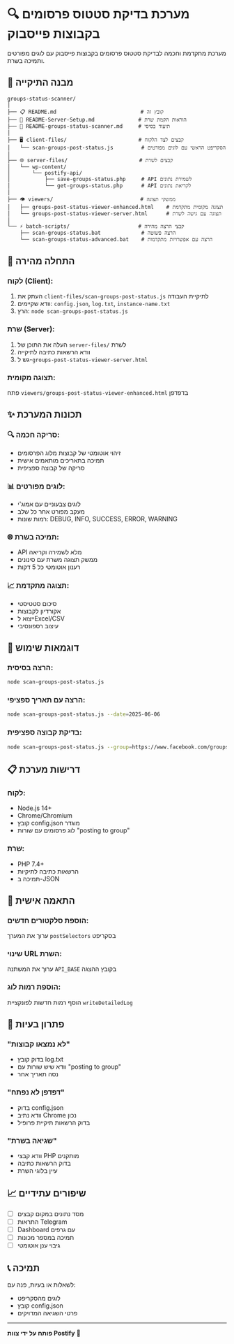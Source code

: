 # 🔍 מערכת בדיקת סטטוס פרסומים בקבוצות פייסבוק

מערכת מתקדמת וחכמה לבדיקת סטטוס פרסומים בקבוצות פייסבוק עם לוגים מפורטים ותמיכה בשרת.

## 📁 מבנה התיקייה

```
groups-status-scanner/
│
├── 📋 README.md                           # קובץ זה
├── 📖 README-Server-Setup.md              # הוראות הקמת שרת
├── 📖 README-groups-status-scanner.md     # תיעוד בסיסי
│
├── 🖥️ client-files/                       # קבצים לצד הלקוח
│   └── scan-groups-post-status.js         # הסקריפט הראשי עם לוגים מפורטים
│
├── 🌐 server-files/                       # קבצים לשרת
│   └── wp-content/
│       └── postify-api/
│           ├── save-groups-status.php     # API לשמירת נתונים
│           └── get-groups-status.php      # API לקריאת נתונים
│
├── 👁️ viewers/                            # ממשקי תצוגה
│   ├── groups-post-status-viewer-enhanced.html    # תצוגה מקומית מתקדמת
│   └── groups-post-status-viewer-server.html      # תצוגה עם גישה לשרת
│
└── ⚡ batch-scripts/                      # קבצי הרצה מהירה
    ├── scan-groups-status.bat             # הרצה פשוטה
    └── scan-groups-status-advanced.bat    # הרצה עם אפשרויות מתקדמות
```

## 🚀 התחלה מהירה

### לקוח (Client):
1. העתק את `client-files/scan-groups-post-status.js` לתיקיית העבודה
2. וודא שקיימים: `config.json`, `log.txt`, `instance-name.txt`
3. הרץ: `node scan-groups-post-status.js`

### שרת (Server):
1. העלה את התוכן של `server-files/` לשרת
2. וודא הרשאות כתיבה לתיקייה
3. גש ל-`groups-post-status-viewer-server.html`

### תצוגה מקומית:
פתח `viewers/groups-post-status-viewer-enhanced.html` בדפדפן

## ✨ תכונות המערכת

### 🔍 **סריקה חכמה:**
- זיהוי אוטומטי של קבוצות מלוג הפרסומים
- תמיכה בתאריכים מותאמים אישית
- סריקה של קבוצה ספציפית

### 📊 **לוגים מפורטים:**
- לוגים צבעוניים עם אמוג'י
- מעקב מפורט אחר כל שלב
- רמות שונות: DEBUG, INFO, SUCCESS, ERROR, WARNING

### 🌐 **תמיכה בשרת:**
- API מלא לשמירה וקריאה
- ממשק תצוגה משרת עם סינונים
- רענון אוטומטי כל 5 דקות

### 📈 **תצוגה מתקדמת:**
- סיכום סטטיסטי
- אקורדיון לקבוצות
- ייצוא לExcel/CSV
- עיצוב רספונסיבי

## 🎯 דוגמאות שימוש

### הרצה בסיסית:
```bash
node scan-groups-post-status.js
```

### הרצה עם תאריך ספציפי:
```bash
node scan-groups-post-status.js --date=2025-06-06
```

### בדיקת קבוצה ספציפית:
```bash
node scan-groups-post-status.js --group=https://www.facebook.com/groups/123456
```

## 📋 דרישות מערכת

### לקוח:
- Node.js 14+
- Chrome/Chromium
- קובץ config.json מוגדר
- לוג פרסומים עם שורות "posting to group"

### שרת:
- PHP 7.4+
- הרשאות כתיבה לתיקיות
- תמיכה ב-JSON

## 🔧 התאמה אישית

### הוספת סלקטורים חדשים:
ערוך את המערך `postSelectors` בסקריפט

### שינוי URL השרת:
ערוך את המשתנה `API_BASE` בקובץ ההצגה

### הוספת רמות לוג:
הוסף רמות חדשות לפונקציית `writeDetailedLog`

## 🐛 פתרון בעיות

### "לא נמצאו קבוצות"
- בדוק קובץ log.txt
- וודא שיש שורות עם "posting to group"
- נסה תאריך אחר

### "דפדפן לא נפתח"
- בדוק config.json
- וודא נתיב Chrome נכון
- בדוק הרשאות תיקיית פרופיל

### "שגיאה בשרת"
- וודא קבצי PHP מותקנים
- בדוק הרשאות כתיבה
- עיין בלוגי השרת

## 📈 שיפורים עתידיים

- [ ] מסד נתונים במקום קבצים
- [ ] התראות Telegram
- [ ] Dashboard עם גרפים
- [ ] תמיכה במספר מכונות
- [ ] גיבוי ענן אוטומטי

## 📞 תמיכה

לשאלות או בעיות, פנה עם:
- לוגים מהסקריפט
- קובץ config.json
- פרטי השגיאה המדויקים

---

**פותח על ידי צוות Postify** 🚀
